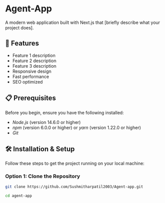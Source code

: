 # Agent-App

A modern web application built with Next.js that [briefly describe what your project does].

<!-- ![Project Screenshot](https://via.placeholder.com/800x400?text=Project+Screenshot) -->

## 🚀 Features

- Feature 1 description
- Feature 2 description  
- Feature 3 description
- Responsive design
- Fast performance
- SEO optimized

## 📋 Prerequisites

Before you begin, ensure you have the following installed:
- *Node.js* (version 14.6.0 or higher)
- *npm* (version 6.0.0 or higher) or *yarn* (version 1.22.0 or higher)
- *Git*

## 🛠 Installation & Setup

Follow these steps to get the project running on your local machine:

### Option 1: Clone the Repository
```bash
git clone https://github.com/Sushmitharpatil2003/Agent-app.git

cd agent-app